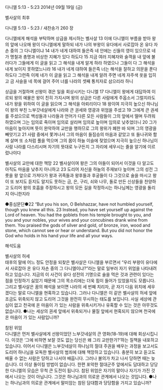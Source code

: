 다니엘 5:13 - 5:23 
2014년 09월 19일 (금)

벨사살의 최후



다니엘 5:13 - 5:23 / 새찬송가 260 장


다니엘에게 해석을 부탁하며 상급을 제시하는 벨사살
13 이에 다니엘이 부름을 받아 왕의 앞에 나오매 왕이 다니엘에게 말하되 네가 나의 부왕이 유다에서 사로잡아 온 유다 자손 중의 그 다니엘이냐 14 내가 네게 대하여 들은즉 네 안에는 신들의 영이 있으므로 네가 명철과 총명과 비상한 지혜가 있다 하도다 15 지금 여러 지혜자와 술객을 내 앞에 불러다가 그들에게 이 글을 읽고 그 해석을 내게 알게 하라 하였으나 그들이 다 그 해석을 내게 보이지 못하였느니라 16 내가 네게 대하여 들은즉 너는 해석을 잘하고 의문을 푼다 하도다 그런즉 이제 네가 이 글을 읽고 그 해석을 내게 알려 주면 네게 자주색 옷을 입히고 금 사슬을 네 목에 걸어 주어 너를 나라의 셋째 통치자로 삼으리라 하니

상급을 거절하며 선왕이 겪은 일을 회상시키는 다니엘
17 다니엘이 왕에게 대답하여 이르되 왕의 예물은 왕이 친히 가지시며 왕의 상급은 다른 사람에게 주옵소서 그럴지라도 내가 왕을 위하여 이 글을 읽으며 그 해석을 아뢰리이다 18 왕이여 지극히 높으신 하나님이 왕의 부친 느부갓네살에게 나라와 큰 권세와 영광과 위엄을 주셨고 19 그에게 큰 권세를 주셨으므로 백성들과 나라들과 언어가 다른 모든 사람들이 그의 앞에서 떨며 두려워하였으며 그는 임의로 죽이며 임의로 살리며 임의로 높이며 임의로 낮추었더니 20 그가 마음이 높아지며 뜻이 완악하여 교만을 행하므로 그의 왕위가 폐한 바 되며 그의 영광을 빼앗기고 21 사람 중에서 쫓겨나서 그의 마음이 들짐승의 마음과 같았고 또 들나귀와 함께 살며 또 소처럼 풀을 먹으며 그의 몸이 하늘 이슬에 젖었으며 지극히 높으신 하나님이 사람 나라를 다스리시며 자기의 뜻대로 누구든지 그 자리에 세우시는 줄을 알기에 이르렀나이다 

벨사살의 교만에 대한 책망
22 벨사살이여 왕은 그의 아들이 되어서 이것을 다 알고도 아직도 마음을 낮추지 아니하고 23 도리어 자신을 하늘의 주재보다 높이며 그의 성전 그릇을 왕 앞으로 가져다가 왕과 귀족들과 왕후들과 후궁들이 다 그것으로 술을 마시고 왕이 또 보지도 듣지도 알지도 못하는 금, 은, 구리, 쇠와 나무, 돌로 만든 신상들을 찬양하고 도리어 왕의 호흡을 주장하시고 왕의 모든 길을 작정하시는 하나님께는 영광을 돌리지 아니한지라



●중심문단●22 “But you his son, O Belshazzar, have not humbled yourself, though you knew all this. 23 Instead, you have set yourself up against the Lord of heaven. You had the goblets from his temple brought to you, and you and your nobles, your wives and your concubines drank wine from them. You praised the gods of silver and gold, of bronze, iron, wood and stone, which cannot see or hear or understand. But you did not honor the God who holds in his hand your life and all your ways.

해석도움





벨사살의 허세  
태후의 말에 어느 정도 안정을 되찾은 벨사살은 다니엘을 부르면서 “우리 부왕이 유다에서 사로잡아 온 유다 자손 중의 그 다니엘이냐?”라는 말로 일부러 자기 위엄을 나타내려 하고 있습니다. 지금의 이 사건이 유다 성전의 기명으로 술을 먹은 것과 관련이 있다는 점을 인정하기 싫었기 때문에 그의 목소리에는 더욱 힘이 들어가 있었을지도 모릅니다. 그리고 벨사살은 꿈의 해석을 보이면 나라의 세 번째 치리자, 곧 자기 다음 위치에 세우겠다는 말로 다니엘을 현혹하고 있습니다. 그러나 다니엘은 이 같은 벨사살의 허세 앞에 조금도 위축되지 않고 도리어 그것을 완전히 무시하는 태도를 보입니다. 사실 세상에 관심이 없고 천국에 온 마음이 가 있는 사람을 위축시키거나 유혹할 수 있는 것은 아무것도 없습니다. 
●나는 세상의 권세 앞에서 위축되거나 물질 앞에서 현혹되지 않으며 천국에 온 마음이 가 있는 사람입니까? 

참된 위엄  
다니엘은 먼저 벨사살에게 선왕이었던 느부갓네살의 큰 영화(18-19)에 대해 회상시킵니다. 이것은 ‘그에 비하면 보잘 것도 없는 당신은 왜 그리 교만한가?’하는 질책을 내포하고 있습니다. 이어서 다니엘은 느부갓네살이 하나님의 절대 주권을 배우는 과정을 보고서도 도리어 하나님을 모독한 벨사살의 범죄에 대해 책망하고 있습니다. 충분히 보고 듣고도 배울 수 없는 사람은 당하고 나서야 배웁니다. 그러나 불의가 차고 나서 당하면 때는 늦습니다. 더 이상 돌이킬 방법이 없습니다. 한편 포악한 절대군주 앞에서도 담대하고 당당한 다니엘의 모습은 무척 큰 도전이 됩니다. 참된 위엄은 자기의 말이나 자기가 가진 것에서 나오는 것이 아닙니다. 그것은 하나님과의 의로운 관계에서 나오는 것입니다.
●나는 하나님과의 의로운 관계에서 말미암는 참된 담대함과 당당함을 가지고 있습니까?